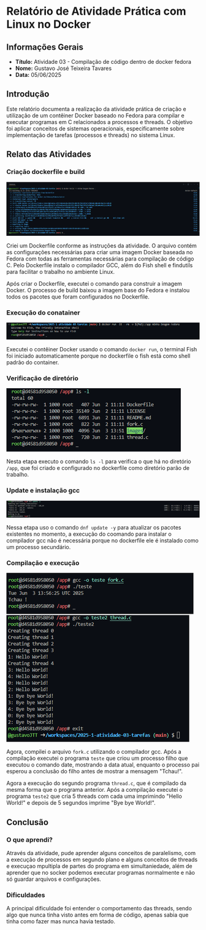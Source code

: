 # Relatório de Atividade Prática com Linux no Docker

## Informações Gerais
- **Título:** Atividade 03 - Compilação de código dentro de docker fedora
- **Nome:** Gustavo José Teixeira Tavares
- **Data:** 05/06/2025

## Introdução

Este relatório documenta a realização da atividade prática de criação e utilização de um contêiner Docker baseado no Fedora para compilar e executar programas em C relacionados a processos e threads. O objetivo foi aplicar conceitos de sistemas operacionais, especificamente sobre implementação de tarefas (processos e threads) no sistema Linux.

## Relato das Atividades

### Criação dockerfile e build
![Criação dockerfile](images/01.png)

Criei um Dockerfile conforme as instruções da atividade. O arquivo contém as configurações necessárias para criar uma imagem Docker baseada no Fedora com todas as ferramentas necessárias para compilação de código C. Pelo Dockerfile instalo o compilador GCC, além do Fish shell e findutils para facilitar o trabalho no ambiente Linux.

Após criar o Dockerfile, executei o comando para construir a imagem Docker. O processo de build baixou a imagem base do Fedora e instalou todos os pacotes que foram configurados no Dockerfile.

### Execução do conatainer
![Execução do conatainer](images/02.png)

Executei o contêiner Docker usando o comando `docker run`, o terminal Fish foi iniciado automaticamente porque no dockerfile o fish está como shell padrão do container.

### Verificação de diretório
![Verificação de diretório](images/03.png)

Nesta etapa executo o comando `ls -l` para verifica o que há no diretório `/app`, que foi criado e configurado no dockerfile como diretório parão de trabalho.

### Update e instalação gcc
![Update e execução](images/04.png)

Nessa etapa uso o comando `dnf update -y` para atualizar os pacotes existentes no momento, a execução do coomando para instalar o compilador gcc não é necessária porque no dockerfile ele é instalado como um processo secundário.

### Compilação e execução
![Update e execução](images/05.png)
![Update e execução](images/06.png)

Agora, compilei o arquivo `fork.c` utilizando o compilador gcc. Após a compilação executei o programa `teste` que criou um processo filho que executou o comando date, mostrando a data atual, enquanto o processo pai esperou a conclusão do filho antes de mostrar a mensagem "Tchau!".

Agora a execução do segundo programa `thread.c`, que é compilado da mesma forma que o programa anterior. Após a compilação executei o programa `teste2` que cria 5 threads com cada uma imprimindo "Hello World!" e depois de 5 segundos imprime "Bye bye World!".

## Conclusão

### O que aprendi?

Através da atividade, pude aprender alguns conceitos de paralelismo, com a execução de processos em segundo plano e alguns conceitos de threads e execuçao mpultipla de partes do programa em simultaniedade, além de aprender que no socker podemos executar programas normalmente e não só guardar arquivos e configurações.

### Dificuldades

A principal dificuldade foi entender o comportamento das threads, sendo algo que nunca tinha visto antes em forma de código, apenas sabia que tinha como fazer mas nunca havia testado.
